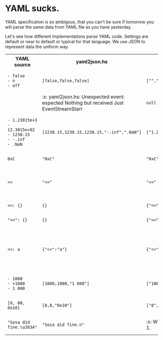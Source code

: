 # YAML sucks.

YAML specification is so ambigous,
that you can't be sure if tomorrow you will parse the same data from YAML file
as you have yesterday.

Let's see how different implementations parse YAML code.
Settings are default or near to default or typical for that language.
We use JSON to represent data the uniform way.
<table>
<tr>
<th>YAML source</th>
<th>yaml2json.hs</th>
<th>yaml2json.pl</th>
<th>yaml2json.py</th>
<th>yaml2json.rb</th>
</tr>
<tr>
<td>
<pre><code class=''>- false
- n
- off
</code></pre>
</td><td>
<pre><code class='haskell'>[false,false,false]
</code></pre>
</td><td>
<pre><code class='perl'>["","n","off"]
</code></pre>
</td><td>
<pre><code class='python'>[false, "n", false]
</code></pre>
</td><td>
<pre><code class='ruby'>[false,"n",false]
</code></pre>
</td>
</tr>
<tr>
<td>
<pre><code class=''></code></pre>
</td><td>
:x:
yaml2json.hs: Unexpected event: expected
  Nothing
but received
  Just EventStreamStart

</td><td>
<pre><code class='perl'>null
</code></pre>
</td><td>
<pre><code class='python'>null
</code></pre>
</td><td>
<pre><code class='ruby'>false
</code></pre>
</td>
</tr>
<tr>
<td>
<pre><code class=''>- 1.23015e+3
- 12.3015e+02
- 1230.15
- -.inf
- .NaN
</code></pre>
</td><td>
<pre><code class='haskell'>[1230.15,1230.15,1230.15,"-.inf",".NaN"]
</code></pre>
</td><td>
<pre><code class='perl'>["1.23015e+3","12.3015e+02","1230.15","-.inf",".NaN"]
</code></pre>
</td><td>
<pre><code class='python'>[1230.15, 1230.15, 1230.15, -Infinity, NaN]
</code></pre>
</td><td>
<pre><code class='ruby'>[1230.15,1230.15,1230.15,-Infinity,NaN]
</code></pre>
</td>
</tr>
<tr>
<td>
<pre><code class=''>0xC
</code></pre>
</td><td>
<pre><code class='haskell'>"0xC"
</code></pre>
</td><td>
<pre><code class='perl'>"0xC"
</code></pre>
</td><td>
<pre><code class='python'>12
</code></pre>
</td><td>
<pre><code class='ruby'>12
</code></pre>
</td>
</tr>
<tr>
<td>
<pre><code class=''><<
</code></pre>
</td><td>
<pre><code class='haskell'>"<<"
</code></pre>
</td><td>
<pre><code class='perl'>"<<"
</code></pre>
</td><td>
:x:
ConstructorError: could not determine a constructor for the tag 'tag:yaml.org,2002:merge'
  in "<stdin>", line 1, column 1
</td><td>
<pre><code class='ruby'>"<<"
</code></pre>
</td>
</tr>
<tr>
<td>
<pre><code class=''><<: {}
</code></pre>
</td><td>
<pre><code class='haskell'>{}
</code></pre>
</td><td>
<pre><code class='perl'>{"<<":{}}
</code></pre>
</td><td>
<pre><code class='python'>{}
</code></pre>
</td><td>
<pre><code class='ruby'>{}
</code></pre>
</td>
</tr>
<tr>
<td>
<pre><code class=''>"<<": {}
</code></pre>
</td><td>
<pre><code class='haskell'>{}
</code></pre>
</td><td>
<pre><code class='perl'>{"<<":{}}
</code></pre>
</td><td>
<pre><code class='python'>{"<<": {}}
</code></pre>
</td><td>
<pre><code class='ruby'>{}
</code></pre>
</td>
</tr>
<tr>
<td>
<pre><code class=''><<: a
</code></pre>
</td><td>
<pre><code class='haskell'>{"<<":"a"}
</code></pre>
</td><td>
<pre><code class='perl'>{"<<":"a"}
</code></pre>
</td><td>
:x:
ConstructorError: while constructing a mapping
  in "<stdin>", line 1, column 1
expected a mapping or list of mappings for merging, but found scalar
  in "<stdin>", line 1, column 5
</td><td>
<pre><code class='ruby'>{"<<":"a"}
</code></pre>
</td>
</tr>
<tr>
<td>
<pre><code class=''>- 1000
- +1000
- 1_000
</code></pre>
</td><td>
<pre><code class='haskell'>[1000,1000,"1_000"]
</code></pre>
</td><td>
<pre><code class='perl'>["1000","+1000","1_000"]
</code></pre>
</td><td>
<pre><code class='python'>[1000, 1000, 1000]
</code></pre>
</td><td>
<pre><code class='ruby'>[1000,1000,1000]
</code></pre>
</td>
</tr>
<tr>
<td>
<pre><code class=''>[8, 08, 0o10]
</code></pre>
</td><td>
<pre><code class='haskell'>[8,8,"0o10"]
</code></pre>
</td><td>
<pre><code class='perl'>["8","08","0o10"]
</code></pre>
</td><td>
<pre><code class='python'>[8, "08", "0o10"]
</code></pre>
</td><td>
<pre><code class='ruby'>[8,"08","0o10"]
</code></pre>
</td>
</tr>
<tr>
<td>
<pre><code class=''>"Sosa did fine.\u263A"
</code></pre>
</td><td>
<pre><code class='haskell'>"Sosa did fine.☺"
</code></pre>
</td><td>
:x:
Wide character in say at ./yaml2json.pl line 10, <> line 1.
</td><td>
<pre><code class='python'>"Sosa did fine.\u263a"
</code></pre>
</td><td>
<pre><code class='ruby'>"Sosa did fine.☺"
</code></pre>
</td>
</tr>
</table>

